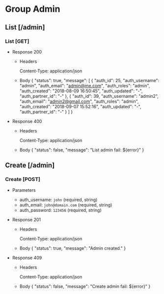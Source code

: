 # Group Admin

## List [/admin]

### List [GET]
+ Response 200
    + Headers

        Content-Type: application/json


    + Body
        {
            "status": true,
            "message": [
                {
                    "auth_id": 25,
                    "auth_username": "admin",
                    "auth_email": "admin@me.com",
                    "auth_roles": "admin",
                    "auth_created": "2018-08-09 16:50:45",
                    "auth_updated": "-",
                    "auth_partner_id": "-"
                },
                {
                    "auth_id": 39,
                    "auth_username": "admin2",
                    "auth_email": "admin2@gmail.com",
                    "auth_roles": "admin",
                    "auth_created": "2018-09-07 15:52:16",
                    "auth_updated": "-",
                    "auth_partner_id": "-"
                }
            ]
        }

+ Response 400

    + Headers

        Content-Type: application/json

    + Body
        {
            "status": false,
            "message": "List admin fail: ${error}"
        }

## Create [/admin]

### Create [POST]

+ Parameters

    + auth_username: `john` (required, string)
    + auth_email: `john@domain.com` (required, string)
    + auth_password: `123456` (required, string)


+ Response 201
    + Headers

        Content-Type: application/json


    + Body
         {
            "status": true,
            "message": "Admin created."
        }

+ Response 409

    + Headers

        Content-Type: application/json

    + Body
        {
            "status": false,
            "message": "Create admin fail: ${error}"
        }
